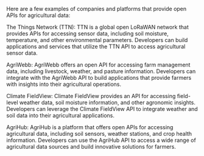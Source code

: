 Here are a few examples of companies and platforms that provide open APIs for agricultural data:

The Things Network (TTN): TTN is a global open LoRaWAN network that provides APIs for accessing sensor data, including soil moisture, temperature, and other environmental parameters. Developers can build applications and services that utilize the TTN API to access agricultural sensor data.

AgriWebb: AgriWebb offers an open API for accessing farm management data, including livestock, weather, and pasture information. Developers can integrate with the AgriWebb API to build applications that provide farmers with insights into their agricultural operations.

Climate FieldView: Climate FieldView provides an API for accessing field-level weather data, soil moisture information, and other agronomic insights. Developers can leverage the Climate FieldView API to integrate weather and soil data into their agricultural applications.

AgriHub: AgriHub is a platform that offers open APIs for accessing agricultural data, including soil sensors, weather stations, and crop health information. Developers can use the AgriHub API to access a wide range of agricultural data sources and build innovative solutions for farmers.